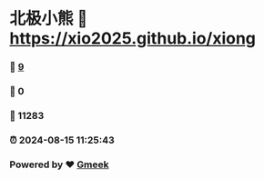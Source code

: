 # 北极小熊 :link: https://xio2025.github.io/xiong 
### :page_facing_up: [9](https://xio2025.github.io/xiong/tag.html) 
### :speech_balloon: 0 
### :hibiscus: 11283 
### :alarm_clock: 2024-08-15 11:25:43 
### Powered by :heart: [Gmeek](https://github.com/Meekdai/Gmeek)
